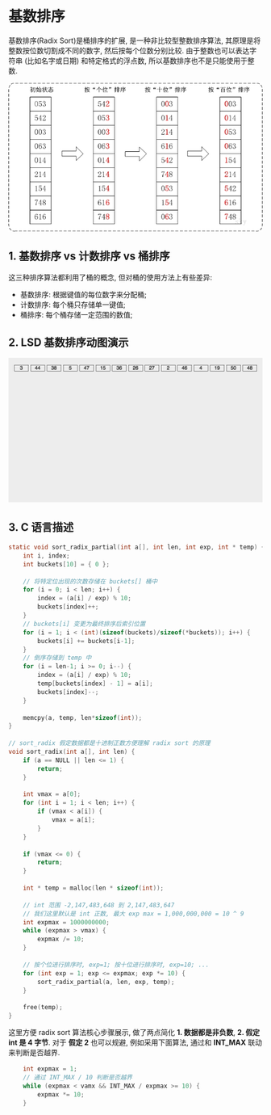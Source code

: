 # 基数排序

基数排序(Radix Sort)是桶排序的扩展, 是一种非比较型整数排序算法, 其原理是将整数按位数切割成不同的数字, 然后按每个位数分别比较. 由于整数也可以表达字符串 (比如名字或日期) 和特定格式的浮点数, 所以基数排序也不是只能使用于整数.

![radix sort](resources/radix_sort_1.jpg)

## 1. 基数排序 vs 计数排序 vs 桶排序

这三种排序算法都利用了桶的概念, 但对桶的使用方法上有些差异:

 - 基数排序: 根据键值的每位数字来分配桶;
 - 计数排序: 每个桶只存储单一键值;
 - 桶排序: 每个桶存储一定范围的数值;

## 2. LSD 基数排序动图演示

![动图演示](resources/radixSort.gif)

## 3. C 语言描述

```C
static void sort_radix_partial(int a[], int len, int exp, int * temp) {
    int i, index;
    int buckets[10] = { 0 };

    // 将特定位出现的次数存储在 buckets[] 桶中
    for (i = 0; i < len; i++) {
        index = (a[i] / exp) % 10;
        buckets[index]++;
    }
    // buckets[i] 变更为最终排序后索引位置
    for (i = 1; i < (int)(sizeof(buckets)/sizeof(*buckets)); i++) {
        buckets[i] += buckets[i-1];
    }
    // 倒序存储到 temp 中
    for (i = len-1; i >= 0; i--) {
        index = (a[i] / exp) % 10;
        temp[buckets[index] - 1] = a[i];
        buckets[index]--;
    }

    memcpy(a, temp, len*sizeof(int));
}

// sort_radix 假定数据都是十进制正数方便理解 radix sort 的原理 
void sort_radix(int a[], int len) {
    if (a == NULL || len <= 1) {
        return;
    }

    int vmax = a[0];
    for (int i = 1; i < len; i++) {
        if (vmax < a[i]) {
            vmax = a[i];
        }
    }

    if (vmax <= 0) {
        return;
    }

    int * temp = malloc(len * sizeof(int));

    // int 范围 -2,147,483,648 到 2,147,483,647
    // 我们这里默认是 int 正数, 最大 exp max = 1,000,000,000 = 10 ^ 9 
    int expmax = 1000000000;
    while (expmax > vmax) {
        expmax /= 10;
    }

    // 按个位进行排序时, exp=1; 按十位进行排序时, exp=10; ...
    for (int exp = 1; exp <= expmax; exp *= 10) {
        sort_radix_partial(a, len, exp, temp);
    }

    free(temp);
}
```

这里方便 radix sort 算法核心步骤展示, 做了两点简化 **1. 数据都是非负数**, **2. 假定 int 是 4 字节**. 对于 **假定 2** 也可以规避, 例如采用下面算法, 通过和 **INT_MAX** 联动来判断是否越界.

```C
    int expmax = 1;
    // 通过 INT_MAX / 10 判断是否越界
    while (expmax < vamx && INT_MAX / expmax >= 10) {
        expmax *= 10;
    }
```
